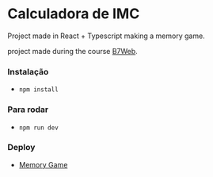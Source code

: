 # Calculadora de IMC

Project made in React + Typescript making a memory game.

project made during the course [B7Web](https://www.b7web.com.br).

### Instalação
- `npm install`

### Para rodar
- `npm run dev`

### Deploy
- [Memory Game](https://caiquedv.github.io/portfolio_vite-memory-game/)
